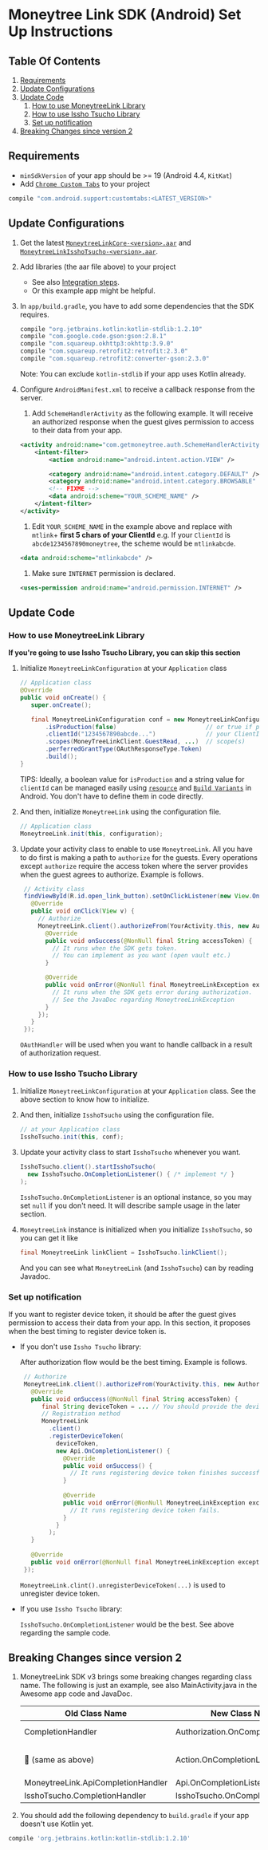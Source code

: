 # Moneytree Link SDK (Android) Set Up Instructions

## Table Of Contents
1. [Requirements](#requirements)
2. [Update Configurations](#update-configurations)
3. [Update Code](#update-code)
    1. [How to use MoneytreeLink Library](#how-to-use-moneytreelink-library)
    2. [How to use Issho Tsucho Library](#how-to-use-issho-tsucho-library)
    3. [Set up notification](#set-up-notification)
4. [Breaking Changes since version 2](#breaking-changes-since-version-2)

## Requirements

- `minSdkVersion` of your app should be >= 19 (Android 4.4, `KitKat`)
- Add [`Chrome Custom Tabs`](https://developer.chrome.com/multidevice/android/customtabs) to your project

```groovy
compile "com.android.support:customtabs:<LATEST_VERSION>"
```

## Update Configurations

1. Get the latest [`MoneytreeLinkCore-<version>.aar`](https://github.com/moneytree/mt-link-android-sdk-example/releases) and [`MoneytreeLinkIsshoTsucho-<version>.aar`](https://github.com/moneytree/mt-link-android-sdk-example/releases).

1. Add libraries (the aar file above) to your project
    - See also [Integration steps](https://developer.android.com/studio/projects/android-library.html?#AddDependency).
    - Or this example app might be helpful.

1. In `app/build.gradle`, you have to add some dependencies that the SDK requires.
    ```groovy
    compile "org.jetbrains.kotlin:kotlin-stdlib:1.2.10"
    compile "com.google.code.gson:gson:2.8.1"
    compile "com.squareup.okhttp3:okhttp:3.9.0"
    compile "com.squareup.retrofit2:retrofit:2.3.0"
    compile "com.squareup.retrofit2:converter-gson:2.3.0"
    ```

    Note: You can exclude `kotlin-stdlib` if your app uses Kotlin already.

1. Configure `AndroidManifest.xml` to receive a callback response from the server.

    1. Add `SchemeHandlerActivity` as the following example. It will receive an authorized response when the guest gives permission to access to their data from your app.
    ```xml
    <activity android:name="com.getmoneytree.auth.SchemeHandlerActivity">
        <intent-filter>
            <action android:name="android.intent.action.VIEW" />

            <category android:name="android.intent.category.DEFAULT" />
            <category android:name="android.intent.category.BROWSABLE" />
            <!-- FIXME -->
            <data android:scheme="YOUR_SCHEME_NAME" />
        </intent-filter>
    </activity>
    ```

    1. Edit `YOUR_SCHEME_NAME` in the example above and replace with `mtlink`+ **first 5 chars of your ClientId**
       e.g. If your `ClientId` is `abcde1234567890moneytree`, the scheme would be `mtlinkabcde`.

    ```xml
    <data android:scheme="mtlinkabcde" />
    ```

    1. Make sure `INTERNET` permission is declared.
    ```xml
    <uses-permission android:name="android.permission.INTERNET" />
    ```

## Update Code

### How to use MoneytreeLink Library

**If you're going to use Issho Tsucho Library, you can skip this section**

1. Initialize `MoneytreeLinkConfiguration` at your `Application` class
    ```java
    // Application class
    @Override
    public void onCreate() {
       super.onCreate();

       final MoneytreeLinkConfiguration conf = new MoneytreeLinkConfiguration.Builder()
           .isProduction(false)                         // or true if production
           .clientId("1234567890abcde...")              // your ClientId
           .scopes(MoneyTreeLinkClient.GuestRead, ...)  // scope(s)
           .perferredGrantType(OAuthResponseType.Token)
           .build();
    }
    ```

    TIPS: Ideally, a boolean value for `isProduction` and a string value for `clientId` can be managed easily using [`resource`](https://developer.android.com/guide/topics/resources/more-resources.html#Bool) and [`Build Variants`](https://developer.android.com/studio/build/build-variants.html) in Android. You don't have to define them in code directly.

1. And then, initialize `MoneytreeLink` using the configuration file.
    ```java
    // Application class
    MoneytreeLink.init(this, configuration);
    ```

1. Update your activity class to enable to use `MoneytreeLink`.  All you have to do first is making a path to `authorize` for the guests. Every operations except `authorize` require the access token where the server provides when the guest agrees to authorize. Example is follows.

    ```java
     // Activity class
     findViewById(R.id.open_link_button).setOnClickListener(new View.OnClickListener() {
       @Override
       public void onClick(View v) {
         // Authorize
         MoneytreeLink.client().authorizeFrom(YourActivity.this, new Authorization.OnCompletionListener() {
           @Override
           public void onSuccess(@NonNull final String accessToken) {
             // It runs when the SDK gets token. 
             // You can implement as you want (open vault etc.)
           }
    
           @Override
           public void onError(@NonNull final MoneytreeLinkException exception) {
             // It runs when the SDK gets error during authorization.
             // See the JavaDoc regarding MoneytreeLinkException
           }
         });
       }
     });
    ```

    `OAuthHandler` will be used when you want to handle callback in a result of authorization request.

### How to use Issho Tsucho Library

1. Initialize `MoneytreeLinkConfiguration` at your `Application` class. See the above section to know how to initialize.

1. And then, initialize `IsshoTsucho` using the configuration file.
    ```java
    // at your Application class
    IsshoTsucho.init(this, conf);
    ```

1. Update your activity class to start `IsshoTsucho` whenever you want.

    ```java
    IsshoTsucho.client().startIsshoTsucho(
      new IsshoTsucho.OnCompletionListener() { /* implement */ }
    );
    ```

    `IsshoTsucho.OnCompletionListener` is an optional instance, so you may set `null` if you don't need. It will describe sample usage in the later section.

1. `MoneytreeLink` instance is initialized when you initialize `IsshoTsucho`, so you can get it like

    ```java
    final MoneytreeLink linkClient = IsshoTsucho.linkClient();
    ```

    And you can see what `MoneytreeLink` (and `IsshoTsucho`) can by reading Javadoc.

### Set up notification

If you want to register device token, it should be after the guest gives permission to access their data from your app. In this section, it proposes when the best timing to register device token is.

- If you don't use `Issho Tsucho` library:

    After authorization flow would be the best timing. Example is follows.
    
    ```java
     // Authorize
     MoneytreeLink.client().authorizeFrom(YourActivity.this, new Authorization.OnCompletionListener() {
       @Override
       public void onSuccess(@NonNull final String accessToken) {
          final String deviceToken = ... // You should provide the device token
          // Registration method
          MoneytreeLink
            .client()
            .registerDeviceToken(
              deviceToken,
              new Api.OnCompletionListener() {
                @Override
                public void onSuccess() {
                  // It runs registering device token finishes successfully.
                }
      
                @Override
                public void onError(@NonNull MoneytreeLinkException exception) {
                  // It runs registering device token fails.
                }
              }
            );
       }
     
       @Override
       public void onError(@NonNull final MoneytreeLinkException exception) { /* snip*/ }
     });
    ```
    
    `MoneytreeLink.clint().unregisterDeviceToken(...)` is used to unregister device token.

- If you use `Issho Tsucho` library:

    `IsshoTsucho.OnCompletionListener` would be the best. See above regarding the sample code.

## Breaking Changes since version 2

1. MoneytreeLink SDK v3 brings some breaking changes regarding class name. The following is just an example, see also MainActivity.java in the Awesome app code and JavaDoc.

    | Old Class Name  | New Class Name | Note |
    | --------------- | -------------- | ---- |
    |CompletionHandler| Authorization.OnCompletionListener| Methods for authorization|
    | (same as above) | Action.OnCompletionListener| Used for openSettings, openInstitution|
    |MoneytreeLink.ApiCompletionHandler|Api.OnCompletionListener| Renamed |
    |IsshoTsucho.CompletionHandler|IsshoTsucho.OnCompletionListener| Renamed |

2. You should add the following dependency to `build.gradle` if your app doesn't use Kotlin yet.

```groovy
compile 'org.jetbrains.kotlin:kotlin-stdlib:1.2.10'
```